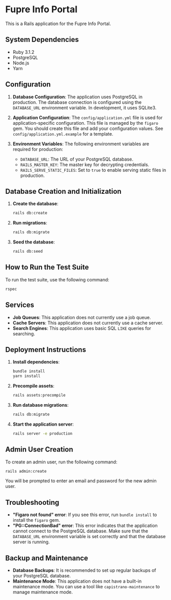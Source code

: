 # Fupre Info Portal

This is a Rails application for the Fupre Info Portal.

## System Dependencies

* Ruby 3.1.2
* PostgreSQL
* Node.js
* Yarn

## Configuration

1.  **Database Configuration**: The application uses PostgreSQL in production. The database connection is configured using the `DATABASE_URL` environment variable. In development, it uses SQLite3.

2.  **Application Configuration**: The `config/application.yml` file is used for application-specific configuration. This file is managed by the `figaro` gem. You should create this file and add your configuration values. See `config/application.yml.example` for a template.

3.  **Environment Variables**: The following environment variables are required for production:
    *   `DATABASE_URL`: The URL of your PostgreSQL database.
    *   `RAILS_MASTER_KEY`: The master key for decrypting credentials.
    *   `RAILS_SERVE_STATIC_FILES`: Set to `true` to enable serving static files in production.

## Database Creation and Initialization

1.  **Create the database**:
    ```bash
    rails db:create
    ```

2.  **Run migrations**:
    ```bash
    rails db:migrate
    ```

3.  **Seed the database**:
    ```bash
    rails db:seed
    ```

## How to Run the Test Suite

To run the test suite, use the following command:

```bash
rspec
```

## Services

*   **Job Queues**: This application does not currently use a job queue.
*   **Cache Servers**: This application does not currently use a cache server.
*   **Search Engines**: This application uses basic SQL `LIKE` queries for searching.

## Deployment Instructions

1.  **Install dependencies**:
    ```bash
    bundle install
    yarn install
    ```

2.  **Precompile assets**:
    ```bash
    rails assets:precompile
    ```

3.  **Run database migrations**:
    ```bash
    rails db:migrate
    ```

4.  **Start the application server**:
    ```bash
    rails server -e production
    ```

## Admin User Creation

To create an admin user, run the following command:

```bash
rails admin:create
```

You will be prompted to enter an email and password for the new admin user.

## Troubleshooting

*   **"Figaro not found" error**: If you see this error, run `bundle install` to install the `figaro` gem.
*   **"PG::ConnectionBad" error**: This error indicates that the application cannot connect to the PostgreSQL database. Make sure that the `DATABASE_URL` environment variable is set correctly and that the database server is running.

## Backup and Maintenance

*   **Database Backups**: It is recommended to set up regular backups of your PostgreSQL database.
*   **Maintenance Mode**: This application does not have a built-in maintenance mode. You can use a tool like `capistrano-maintenance` to manage maintenance mode.
